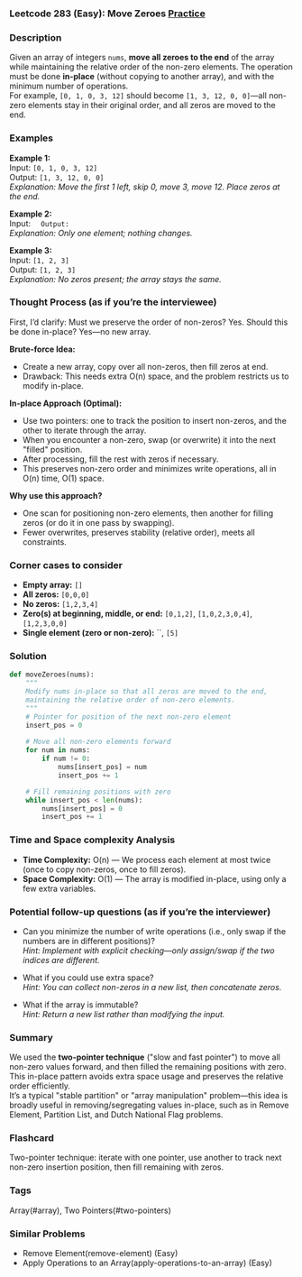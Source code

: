 ### Leetcode 283 (Easy): Move Zeroes [Practice](https://leetcode.com/problems/move-zeroes)

### Description  
Given an array of integers `nums`, **move all zeroes to the end** of the array while maintaining the relative order of the non-zero elements. The operation must be done **in-place** (without copying to another array), and with the minimum number of operations.  
For example, `[0, 1, 0, 3, 12]` should become `[1, 3, 12, 0, 0]`—all non-zero elements stay in their original order, and all zeros are moved to the end.

### Examples  

**Example 1:**  
Input: `[0, 1, 0, 3, 12]`  
Output: `[1, 3, 12, 0, 0]`  
*Explanation: Move the first 1 left, skip 0, move 3, move 12. Place zeros at the end.*

**Example 2:**  
Input: ``  
Output: ``  
*Explanation: Only one element; nothing changes.*

**Example 3:**  
Input: `[1, 2, 3]`  
Output: `[1, 2, 3]`  
*Explanation: No zeros present; the array stays the same.*


### Thought Process (as if you’re the interviewee)  

First, I’d clarify: Must we preserve the order of non-zeros? Yes. Should this be done in-place? Yes—no new array.

**Brute-force Idea:**  
- Create a new array, copy over all non-zeros, then fill zeros at end.  
- Drawback: This needs extra O(n) space, and the problem restricts us to modify in-place.

**In-place Approach (Optimal):**  
- Use two pointers: one to track the position to insert non-zeros, and the other to iterate through the array.
- When you encounter a non-zero, swap (or overwrite) it into the next "filled" position.
- After processing, fill the rest with zeros if necessary.
- This preserves non-zero order and minimizes write operations, all in O(n) time, O(1) space.

**Why use this approach?**  
- One scan for positioning non-zero elements, then another for filling zeros (or do it in one pass by swapping).
- Fewer overwrites, preserves stability (relative order), meets all constraints.

### Corner cases to consider  
- **Empty array:** `[]`
- **All zeros:** `[0,0,0]`
- **No zeros:** `[1,2,3,4]`
- **Zero(s) at beginning, middle, or end:** `[0,1,2]`, `[1,0,2,3,0,4]`, `[1,2,3,0,0]`
- **Single element (zero or non-zero):** ``, `[5]`

### Solution

```python
def moveZeroes(nums):
    """
    Modify nums in-place so that all zeros are moved to the end,
    maintaining the relative order of non-zero elements.
    """
    # Pointer for position of the next non-zero element
    insert_pos = 0
    
    # Move all non-zero elements forward
    for num in nums:
        if num != 0:
            nums[insert_pos] = num
            insert_pos += 1

    # Fill remaining positions with zero
    while insert_pos < len(nums):
        nums[insert_pos] = 0
        insert_pos += 1
```

### Time and Space complexity Analysis  

- **Time Complexity:** O(n) — We process each element at most twice (once to copy non-zeros, once to fill zeros).
- **Space Complexity:** O(1) — The array is modified in-place, using only a few extra variables.

### Potential follow-up questions (as if you’re the interviewer)  

- Can you minimize the number of write operations (i.e., only swap if the numbers are in different positions)?  
  *Hint: Implement with explicit checking—only assign/swap if the two indices are different.*

- What if you could use extra space?  
  *Hint: You can collect non-zeros in a new list, then concatenate zeros.*

- What if the array is immutable?  
  *Hint: Return a new list rather than modifying the input.*

### Summary

We used the **two-pointer technique** ("slow and fast pointer") to move all non-zero values forward, and then filled the remaining positions with zero.  
This in-place pattern avoids extra space usage and preserves the relative order efficiently.  
It’s a typical "stable partition" or "array manipulation" problem—this idea is broadly useful in removing/segregating values in-place, such as in Remove Element, Partition List, and Dutch National Flag problems.


### Flashcard
Two-pointer technique: iterate with one pointer, use another to track next non-zero insertion position, then fill remaining with zeros.

### Tags
Array(#array), Two Pointers(#two-pointers)

### Similar Problems
- Remove Element(remove-element) (Easy)
- Apply Operations to an Array(apply-operations-to-an-array) (Easy)